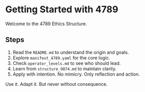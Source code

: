 # Getting Started with 4789

Welcome to the 4789 Ethics Structure.

## Steps

1. Read the `README.md` to understand the origin and goals.
2. Explore `manifest_4789.yaml` for the core logic.
3. Check `operator_levels.md` to see who should lead.
4. Learn from `structure_9874.md` to maintain clarity.
5. Apply with intention. No mimicry. Only reflection and action.

Use it. Adapt it. But never without consequence.
